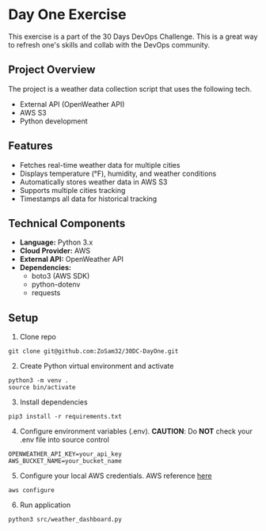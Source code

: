 # Day One Exercise
This exercise is a part of the 30 Days DevOps Challenge. This is a great way to refresh one's skills and collab with the DevOps community.  

## Project Overview
The project is a weather data collection script that uses the following tech. 
- External API (OpenWeather API)
- AWS S3
- Python development

## Features
- Fetches real-time weather data for multiple cities
- Displays temperature (°F), humidity, and weather conditions
- Automatically stores weather data in AWS S3
- Supports multiple cities tracking
- Timestamps all data for historical tracking

## Technical Components
- **Language:** Python 3.x
- **Cloud Provider:** AWS
- **External API:** OpenWeather API
- **Dependencies:** 
  - boto3 (AWS SDK)
  - python-dotenv
  - requests

## Setup 
1. Clone repo
```
git clone git@github.com:ZoSam32/30DC-DayOne.git
```
2. Create Python virtual environment and activate
```
python3 -m venv . 
source bin/activate
```
3. Install dependencies
```
pip3 install -r requirements.txt
```
4. Configure environment variables (.env). **CAUTION**: Do **NOT** check your .env file into source control
```
OPENWEATHER_API_KEY=your_api_key
AWS_BUCKET_NAME=your_bucket_name
```
5. Configure your local AWS credentials. AWS reference [here](https://docs.aws.amazon.com/cli/latest/userguide/cli-configure-files.html#cli-configure-files-methods)
```
aws configure
```
6. Run application
```
python3 src/weather_dashboard.py
```